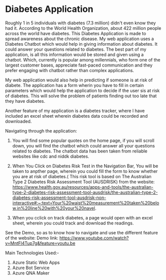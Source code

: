 # Diabetes Application

Roughly 1 in 5 individuals with diabetes (7.3 million) didn't even know they had it. According to the World Health Organization, about 422 million people across the world have diabetes. 
This Diabetes Application is made to spread awareness about the chronic disease. My web application uses a Diabetes Chatbot which would help in giving information about diabetes. It could answer your questions related to diabetes. The best part of my application, is all this information would be stored and given using a chatbot. Which, currently is popular among millennials, who form one of the largest customer bases, appreciate fast-paced communication and they prefer engaging with chatbot rather than complex applications.

My web application would also help in predicting if someone is at risk of diabete. The application has a form  wherin you have to fill in certain parameters which would help the application to decide if  the user sis at risk of diabetes. This will solve the problem of patients finding out too late that they have diabetes.

Another feature of my application is a diabetes tracker, where I have included an excel sheet wherein diabetes data could be recorded and downloaded.


Navigating through the application:

1. You will find some popular quotes on the home page, if you will scroll down, you will find the chatbot which could answer all your questions related to diabetes. The chatbot data has been taken from reliable websites like cdc and niddk diabetes.

2. When You Click on Diabetes Risk Test in the Navigation Bar, You will be taken to anpther page, wherein you could fill the form to know whether you are at risk of diabetes.( This risk tool is based on The Australian Type 2 Diabetes Risk Assessment Tool (AUSDRISK) from the website: https://www.health.gov.au/resources/apps-and-tools/the-australian-type-2-diabetes-risk-assessment-tool-ausdrisk/the-australian-type-2-diabetes-risk-assessment-tool-ausdrisk-non-interactive#:~:text=Your%20waist%20measurement%20taken%20below,in%20line%20with%20your%20navel.

3. When you cclick on track diabetes, a page would open with an excel sheet, wherein you could track and download the readings.

See the Demo, so as to know how to navigate and use the different feature of the website:
Demo link: https://www.youtube.com/watch?v=MntFl4Tup7g&feature=youtu.be


Main Technologies Used:-

1. Azure Static Web Apps
2. Azure Bot Service 
3. Azure QNA Maker 
